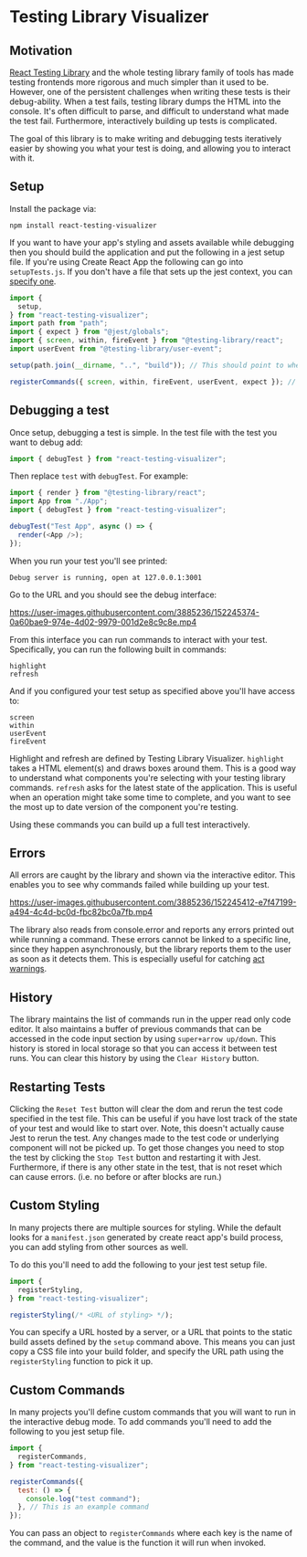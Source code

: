 # Testing Library Visualizer

## Motivation
[React Testing Library](https://testing-library.com/docs/react-testing-library/intro/) and the whole testing library family of tools has made testing frontends more rigorous and much simpler than it used to be. However, one of the persistent challenges when writing these tests is their debug-ability. When a test fails, testing library dumps the HTML into the console. It's often difficult to parse, and difficult to understand what made the test fail. Furthermore, interactively building up tests is complicated.

The goal of this library is to make writing and debugging tests iteratively easier by showing you what your test is doing, and allowing you to interact with it.

## Setup

Install the package via:

```npm install react-testing-visualizer```

If you want to have your app's styling and assets available while debugging then you should build the application and put the following in a jest setup file. If you're using Create React App the following can go into `setupTests.js`. If you don't have a file that sets up the jest context, you can [specify one](https://jestjs.io/docs/configuration#setupfiles-array). 

```javascript
import {
  setup,
} from "react-testing-visualizer";
import path from "path";
import { expect } from "@jest/globals";
import { screen, within, fireEvent } from "@testing-library/react";
import userEvent from "@testing-library/user-event";

setup(path.join(__dirname, "..", "build")); // This should point to wherever your built assets are

registerCommands({ screen, within, fireEvent, userEvent, expect }); // This should include any commands you want to run. See the custom command section below.
```

## Debugging a test

Once setup, debugging a test is simple. In the test file with the test you want to debug add:

```javascript
import { debugTest } from "react-testing-visualizer";
```

Then replace `test` with `debugTest`. For example:

```javascript
import { render } from "@testing-library/react";
import App from "./App";
import { debugTest } from "react-testing-visualizer";

debugTest("Test App", async () => {
  render(<App />);
});
```

When you run your test you'll see printed:

```Debug server is running, open at 127.0.0.1:3001```

Go to the URL and you should see the debug interface:


https://user-images.githubusercontent.com/3885236/152245374-0a60bae9-974e-4d02-9979-001d2e8c9c8e.mp4



From this interface you can run commands to interact with your test. Specifically, you can run the following built in commands:

```
highlight
refresh
```

And if you configured your test setup as specified above you'll have access to:

```
screen
within
userEvent
fireEvent
```

Highlight and refresh are defined by Testing Library Visualizer. `highlight` takes a HTML element(s) and draws boxes around them. This is a good way to understand what components you're selecting with your testing library commands. `refresh` asks for the latest state of the application. This is useful when an operation might take some time to complete, and you want to see the most up to date version of the component you're testing.

Using these commands you can build up a full test interactively.

## Errors

All errors are caught by the library and shown via the interactive editor. This enables you to see why commands failed while building up your test.


https://user-images.githubusercontent.com/3885236/152245412-e7f47199-a494-4c4d-bc0d-fbc82bc0a7fb.mp4


The library also reads from console.error and reports any errors printed out while running a command. These errors cannot be linked to a specific line, since they happen asynchronously, but the library reports them to the user as soon as it detects them. This is especially useful for catching [act warnings](https://kentcdodds.com/blog/fix-the-not-wrapped-in-act-warning).

## History

The library maintains the list of commands run in the upper read only code editor. It also maintains a buffer of previous commands that can be accessed in the code input section by using `super+arrow up/down`. This history is stored in local storage so that you can access it between test runs. You can clear this history by using the `Clear History` button.

## Restarting Tests

Clicking the `Reset Test` button will clear the dom and rerun the test code specified in the test file. This can be useful if you have lost track of the state of your test and would like to start over. Note, this doesn't actually cause Jest to rerun the test. Any changes made to the test code or underlying component will not be picked up. To get those changes you need to stop the test by clicking the `Stop Test` button and restarting it with Jest. Furthermore, if there is any other state in the test, that is not reset which can cause errors. (i.e. no before or after blocks are run.) 

## Custom Styling

In many projects there are multiple sources for styling. While the default looks for a `manifest.json` generated by create react app's build process, you can add styling from other sources as well.

To do this you'll need to add the following to your jest test setup file.

```javascript
import {
  registerStyling,
} from "react-testing-visualizer";

registerStyling(/* <URL of styling> */);
```

You can specify a URL hosted by a server, or a URL that points to the static build assets defined by the `setup` command above. This means you can just copy a CSS file into your build folder, and specify the URL path using the `registerStyling` function to pick it up.

## Custom Commands

In many projects you'll define custom commands that you will want to run in the interactive debug mode. To add commands you'll need to add the following to you jest setup file.

```javascript
import {
  registerCommands,
} from "react-testing-visualizer";

registerCommands({
  test: () => {
    console.log("test command");
  }, // This is an example command
});
```

You can pass an object to `registerCommands` where each key is the name of the command, and the value is the function it will run when invoked.

